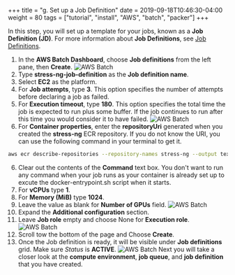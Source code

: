 +++
title = "g. Set up a Job Definition"
date = 2019-09-18T10:46:30-04:00
weight = 80
tags = ["tutorial", "install", "AWS", "batch", "packer"]
+++

In this step, you will set up a template for your jobs, known as a **Job Definition (JD)**. For more information about **Job Definitions**, see [Job Definitions](https://docs.aws.amazon.com/batch/latest/userguide/job_definitions.html).

1. In the **AWS Batch Dashboard**, choose **Job definitions** from the left pane, then **Create**.
![AWS Batch](/images/aws-batch/create-job-def-0.png)
2. Type **stress-ng-job-definition** as the **Job definition name**.
3. Select **EC2** as the platform.
4. For **Job attempts**, type **3**. This option specifies the number of attempts before declaring a job as failed.
5. For **Execution timeout**, type **180**. This option specifies the total time the job is expected to run plus some buffer. If the job continues to run after this time you would consider it to have failed.
![AWS Batch](/images/aws-batch/create-job-def-1.png)
6. For **Container properties**, enter the **repositoryUri** generated when you created the **stress-ng** ECR repository. If you do not know the URI, you can use the following command in your terminal to get it.
```bash
aws ecr describe-repositories --repository-names stress-ng --output text --query 'repositories[0].[repositoryUri]'
```
6. Clear out the contents of the **Command** text box. You don't want to run any command when your job runs as your container is already set up to excute the docker-entrypoint.sh script when it starts.
6. For **vCPUs** type **1**.
7. For **Memory (MiB)** type **1024**.
8. Leave the value as blank for **Number of GPUs** field.
![AWS Batch](/images/aws-batch/create-job-def-2.png)
9. Expand the **Additional configuration** section.
10. Leave **Job role** empty and choose None for **Execution role**.
![AWS Batch](/images/aws-batch/create-job-def-3.png)
13. Scroll tow the bottom of the page and Choose **Create**.
14. Once the Job definition is ready, it will be visible under **Job definitions** grid. Make sure *Status* is **ACTIVE**.
![AWS Batch](/images/aws-batch/create-job-def-4.png)
Next you will take a closer look at the **compute environment**, **job queue**, and **job definition** that you have created.
